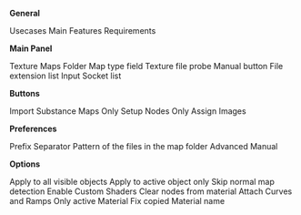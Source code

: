 **General**

Usecases
Main Features
Requirements


**Main Panel**

Texture Maps Folder
Map type field
Texture file probe
Manual button
File extension list
Input Socket list


**Buttons** 

Import Substance Maps
Only Setup Nodes
Only Assign Images


**Preferences**

Prefix
Separator
Pattern of the files in the map folder
Advanced
Manual


**Options**

Apply to all visible objects
Apply to active object only
Skip normal map detection
Enable Custom Shaders
Clear nodes from material
Attach Curves and Ramps
Only active Material
Fix copied Material name
